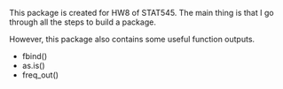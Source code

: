 <!-- README.md is generated from README.Rmd. Please edit that file -->
This package is created for HW8 of STAT545. The main thing is that I go through all the steps to build a package.

However, this package also contains some useful function outputs.

-   fbind()
-   as.is()
-   freq\_out()
